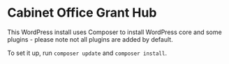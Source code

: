 # Cabinet Office Grant Hub

This WordPress install uses Composer to install WordPress core and some plugins - please note not all plugins are added by default.

To set it up, run `composer update` and `composer install`.
